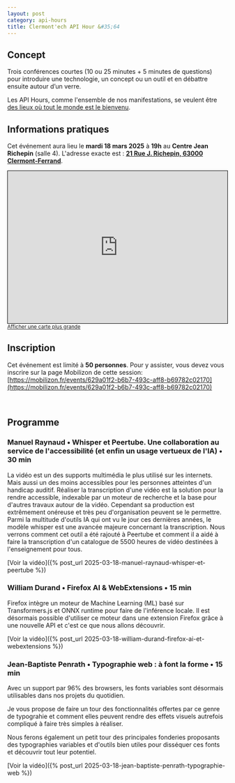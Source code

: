 ```yaml
---
layout: post
category: api-hours
title: Clermont'ech API Hour &#35;64
---
```


## Concept

Trois conférences courtes (10 ou 25 minutes + 5 minutes de questions)
pour introduire une technologie, un concept ou un outil et en débattre ensuite
autour d’un verre.

Les API Hours, comme l'ensemble de nos manifestations, se veulent être [des
lieux où tout le monde est le bienvenu](/code-of-conduct.html).

## Informations pratiques

Cet événement aura lieu le **mardi 18 mars 2025** à **19h** au **Centre Jean Richepin** (salle 4). L'adresse
exacte est : [**21 Rue J. Richepin, 63000 Clermont-Ferrand**](https://www.openstreetmap.org/#map=19/45.78186/3.08506).

<iframe width="100%" height="350" frameborder="0" scrolling="no" marginheight="0" marginwidth="0" src="https://www.openstreetmap.org/export/embed.html?bbox=3.0836096405982976%2C45.780990896595334%2C3.0871394276618958%2C45.78265381775845&amp;layer=mapnik&amp;marker=45.78182142810052%2C3.0853745341300964" style="border: 1px solid black"></iframe>
<br/><small><a href="https://www.openstreetmap.org/#map=19/45.75885/3.13007">Afficher une carte plus grande</a></small>
<br/>

## Inscription

Cet événement est limité à **50 personnes**. Pour y assister, vous devez vous
inscrire sur la page Mobilizon de cette session:
[https://mobilizon.fr/events/629a01f2-b6b7-493c-aff8-b69782c02170](https://mobilizon.fr/events/629a01f2-b6b7-493c-aff8-b69782c02170)

<br/>

## Programme

### Manuel Raynaud • Whisper et Peertube. Une collaboration au service de l'accessibilité (et enfin un usage vertueux de l'IA)  • 30 min

La vidéo est un des supports multimédia le plus utilisé
sur les internets. Mais aussi un des moins accessibles pour les
personnes atteintes d'un handicap auditif. Réaliser la transcription
d'une vidéo est la solution pour la rendre accessible, indexable par un
moteur de recherche et la base pour d'autres travaux autour de la vidéo.
Cependant sa production est extrêmement onéreuse et très peu
d'organisation peuvent se le permettre. Parmi la multitude d'outils IA
qui ont vu le jour ces dernières années, le modèle whisper est une
avancée majeure concernant la transcription. Nous verrons comment cet
outil a été rajouté à Peertube et comment il a aidé à faire la
transcription d'un catalogue de 5500 heures de vidéo destinées à
l'enseignement pour tous.

[Voir la vidéo]({% post_url 2025-03-18-manuel-raynaud-whisper-et-peertube %})

### William Durand • Firefox AI & WebExtensions • 15 min

Firefox intègre un moteur de Machine Learning (ML) basé sur Transformers.js
et ONNX runtime pour faire de l'inférence locale. Il est désormais possible
d'utiliser ce moteur dans une extension Firefox grâce à une nouvelle API et
c'est ce que nous allons découvrir.

[Voir la vidéo]({% post_url 2025-03-18-william-durand-firefox-ai-et-webextensions %})

### Jean-Baptiste Penrath • Typographie web : à font la forme • 15 min

Avec un support par 96% des browsers, les fonts variables sont désormais 
utilisables dans nos projets du quotidien.

Je vous propose de faire un tour des fonctionnalités offertes par ce genre de 
typograhie et comment elles peuvent rendre des effets visuels autrefois
compliqué à faire très simples à réaliser.

Nous ferons également un petit tour des principales fonderies proposants des 
typographies variables et d'outils bien utiles pour disséquer ces fonts
et découvrir tout leur potentiel.

[Voir la vidéo]({% post_url 2025-03-18-jean-baptiste-penrath-typographie-web %})
